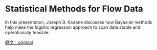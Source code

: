 
# Statistical Methods for Flow Data

In this presentation, Joseph B. Kadane discusses how Bayesian methods help make the logistic regression approach to scan data stable and operationally feasible.

[原文｜original](https://insights.sei.cmu.edu/library/statistical-methods-for-flow-data/)
        